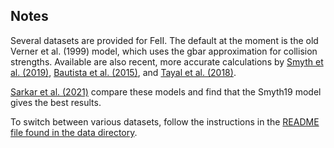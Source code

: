 ## Notes

Several datasets are provided for FeII.
The default at the moment is the old Verner et al. (1999) model, which uses
the gbar approximation for collision strengths.
Available are also recent, more accurate calculations by
[Smyth et al. (2019)](https://ui.adsabs.harvard.edu/abs/2019MNRAS.483..654S),
[Bautista et al. (2015)](https://ui.adsabs.harvard.edu/abs/2015ApJ...808..174B),
and
[Tayal et al. (2018)](https://ui.adsabs.harvard.edu/abs/2018PhRvA..98a2706T).

[Sarkar et al. (2021)](https://ui.adsabs.harvard.edu/abs/2021ApJ...907...12S)
compare these models and find that the Smyth19 model gives the best results.

To switch between various datasets, follow the instructions in the
[README file found in the data directory](../../../README_data.md).
